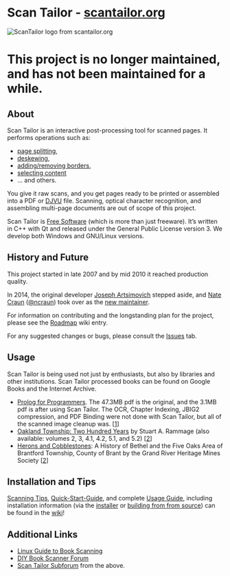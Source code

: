# Scan Tailor - [scantailor.org](http://scantailor.org/)

![ScanTailor logo from scantailor.org](http://scantailor.org/assets/logo_h300-fs8.png)

# This project is no longer maintained, and has not been maintained for a while. 


## About ##

Scan Tailor is an interactive post-processing tool for scanned pages. 
It performs operations such as:
  - [page splitting](https://github.com/scantailor/scantailor/wiki/Split-Pages), 
  - [deskewing](https://github.com/scantailor/scantailor/wiki/Deskew), 
  - [adding/removing borders](https://github.com/scantailor/scantailor/wiki/Page-Layout), 
  - [selecting content](https://github.com/scantailor/scantailor/wiki/Select-Content) 
  - ... and others. 
  
You give it raw scans, and you get pages ready to be printed or assembled into a PDF 
  or [DJVU](http://elpa.gnu.org/packages/djvu.html) file. Scanning, optical character recognition, 
  and assembling multi-page documents are out of scope of this project.

Scan Tailor is [Free Software](https://www.gnu.org/philosophy/free-sw.html) (which is more than just freeware). 
  It’s written in C++ with Qt and released under the General Public License version 3. 
  We develop both Windows and GNU/Linux versions.

## History and Future

This project started in late 2007 and by mid 2010 it reached production quality. 

In 2014, the original developer [Joseph Artsimovich](https://github.com/Tulon) stepped aside, 
and [Nate Craun](https://natecraun.net/) ([@ncraun](https://github.com/ncraun)) 
  took over as the [new maintainer](http://scantailor.org/2014/04/06/new-maintainer.html).

For information on contributing and the longstanding plan for the project, please see the 
  [Roadmap](https://github.com/scantailor/scantailor/wiki/Roadmap-1.0) wiki entry.
  
For any suggested changes or bugs, please consult the [Issues](https://github.com/scantailor/scantailor/issues) tab.

## Usage

Scan Tailor is being used not just by enthusiasts, but also by libraries and other institutions. 
  Scan Tailor processed books can be found on Google Books and the Internet Archive. 
  - [Prolog for Programmers](https://sites.google.com/site/prologforprogrammers/the-book). The 47.3MB pdf is the original, 
    and the 3.1MB pdf is after using Scan Tailor. The OCR, Chapter Indexing, JBIG2 compression, and PDF Binding were not 
    done with Scan Tailor, but all of the scanned image cleanup was. [[1](scantailor.org/downloads/)]
  - [Oakland Township: Two Hundred Years](http://books.google.com/books?printsec=frontcover&id=o4Q2OlVl61MC) 
      by Stuart A. Rammage (also available: volumes 2, 3, 4.1, 4.2, 5.1, and 5.2) [[2](http://www.diybookscanner.org/forum/viewtopic.php?t=435)]
  - [Herons and Cobblestones](http://books.google.com.ng/books?printsec=frontcover&id=sQj6XPKB6ZAC): A History of Bethel and the Five Oaks Area of Brantford Township, 
      County of Brant by the Grand River Heritage Mines Society [[2](http://www.diybookscanner.org/forum/viewtopic.php?t=435)]


## Installation and Tips
  
[Scanning Tips](https://github.com/scantailor/scantailor/wiki/Tips-for-Scanning), 
  [Quick-Start-Guide](https://github.com/scantailor/scantailor/wiki/Quick-Start-Guide), and complete 
  [Usage Guide](https://github.com/scantailor/scantailor/wiki/User-Guide), including installation information 
  (via the [installer](https://github.com/scantailor/scantailor/wiki/User-Guide#installation-and-first-start) or 
  [building from from source](https://github.com/scantailor/scantailor/wiki/Building-from-Source-Code-on-Linux-and-Mac-OS-X))
  can be found in the [wiki](https://github.com/scantailor/scantailor/wiki/)!

## Additional Links 

- [Linux Guide to Book Scanning](https://natecraun.net/articles/linux-guide-to-book-scanning.html)
- [DIY Book Scanner Forum](http://diybookscanner.org/forum/)
- [Scan Tailor Subforum](http://diybookscanner.org/forum/viewforum.php?f=21) from the above.
